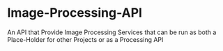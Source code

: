 # Image-Processing-API
An API that Provide Image Processing Services that can be run as both a Place-Holder for other Projects or as a Processing API
